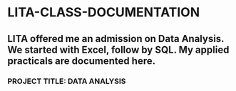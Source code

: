 # LITA-CLASS-DOCUMENTATION
## LITA offered me an admission on Data Analysis. We started with Excel, follow by SQL. My applied practicals are documented here.
### PROJECT TITLE: DATA ANALYSIS
